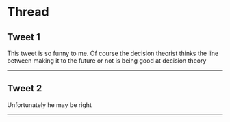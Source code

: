 # Thread

## Tweet 1

This tweet is so funny to me. Of course the decision theorist thinks the line between making it to the future or not is being good at decision theory

---

## Tweet 2

Unfortunately he may be right

---

